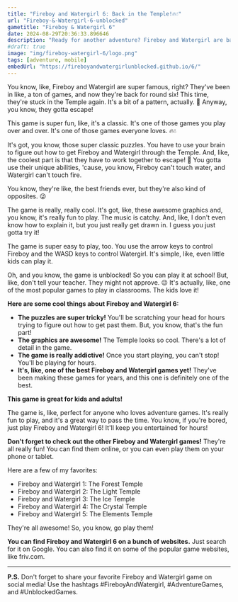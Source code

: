 ```yaml
---
title: "Fireboy and Watergirl 6: Back in the Temple!🔥💧"
url: "Fireboy-&-Watergirl-6-unblocked"
gametitle: "Fireboy & Watergirl 6"
date: 2024-08-29T20:36:33.896646
description: "Ready for another adventure? Fireboy and Watergirl are back in the Temple, and it's packed with puzzles! Play Fireboy and Watergirl 6 online, free and unblocked, and help them escape."
#draft: true
image: "img/fireboy-watergirl-6/logo.png"
tags: [adventure, mobile]
embedUrl: "https://fireboyandwatergirlunblocked.github.io/6/"
---
```



You know, like, Fireboy and Watergirl are super famous, right?  They've been in like, a ton of games, and now they're back for round six!  This time, they're  stuck in the Temple again.  It's a bit of a pattern, actually. 🤔  Anyway, you know, they gotta escape!

This game is super fun, like, it's a classic.  It's one of those games you play over and over. It's one of those games everyone loves.  🔥💧

It's got, you know, those super classic puzzles.  You have to use your brain to figure out how to get Fireboy and Watergirl through the Temple.  And, like, the coolest part is that they have to work together to escape! 👫  You gotta use their unique abilities, 'cause, you know, Fireboy can't touch water, and Watergirl can't touch fire.

You know, they're like, the best friends ever, but they're also kind of opposites. 😜 

The game is really, really cool. It's got, like, these awesome graphics and, you know, it's really fun to play.  The music is catchy.   And, like, I don't even know how to explain it, but you just really get drawn in.   I guess you just gotta try it!   

The game is super easy to play, too. You use the arrow keys to control Fireboy and the WASD keys to control Watergirl.  It's simple, like, even little kids can play it.

Oh, and you know, the game is unblocked! So you can play it at school!  But, like, don't tell your teacher.  They might not approve.  😉  It's actually, like, one of the most popular games to play in classrooms.  The kids love it!

**Here are some cool things about Fireboy and Watergirl 6:**

*  **The puzzles are super tricky!**  You'll be scratching your head for hours trying to figure out how to get past them.  But, you know, that's the fun part!
*  **The graphics are awesome!**  The Temple looks so cool.  There's a lot of detail in the game. 
*  **The game is really addictive!**  Once you start playing, you can't stop!  You'll be playing for hours. 
* **It's, like, one of the best Fireboy and Watergirl games yet!**  They've been making these games for years, and this one is definitely one of the best.

**This game is great for kids and adults!**

The game is, like, perfect for anyone who loves adventure games.  It's really fun to play, and it's a great way to pass the time.  You know, if you're bored, just play Fireboy and Watergirl 6!  It'll keep you entertained for hours!

**Don't forget to check out the other Fireboy and Watergirl games!**  They're all really fun!  You can find them online, or you can even play them on your phone or tablet. 

Here are a few of my favorites:

* Fireboy and Watergirl 1: The Forest Temple
* Fireboy and Watergirl 2: The Light Temple
* Fireboy and Watergirl 3: The Ice Temple
* Fireboy and Watergirl 4: The Crystal Temple
* Fireboy and Watergirl 5: The Elements Temple

They're all awesome!  So, you know, go play them! 

**You can find Fireboy and Watergirl 6 on a bunch of websites.**  Just search for it on Google.  You can also find it on some of the popular game websites, like friv.com.

***

**P.S.**  Don't forget to share your favorite Fireboy and Watergirl game on social media!  Use the hashtags #FireboyAndWatergirl, #AdventureGames, and #UnblockedGames.
